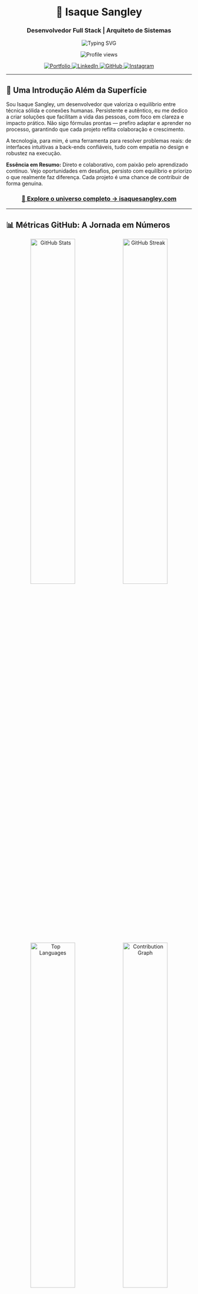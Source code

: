 <div align="center">

# 🌌 Isaque Sangley

### Desenvolvedor Full Stack | Arquiteto de Sistemas

<img src="https://readme-typing-svg.herokuapp.com?font=Fira+Code&weight=600&size=28&duration=3000&pause=1000&color=FF6B6B&center=true&vCenter=true&random=false&width=600&lines=Transformando+Ideias+em+Realidade;Clean+Code+%7C+Solid+Principles;10%2B+Anos+de+Experi%C3%AAncia;Arquitetura+que+Respira" alt="Typing SVG" />

<p align="center">
  <img src="https://komarev.com/ghpvc/?username=Isaque-Sangley&color=FF6B6B&style=for-the-badge&label=VISITANTES+DO+PERFIL" alt="Profile views" />
</p>

<p align="center">
  <a href="https://isaquesangley.com" target="_blank">
    <img src="https://img.shields.io/badge/🌐_Portfolio-FF6B6B?style=for-the-badge&logoColor=white" alt="Portfolio"/>
  </a>
  <a href="https://www.linkedin.com/in/isaque-sangley-6a1044217" target="_blank">
    <img src="https://img.shields.io/badge/LinkedIn-0077B5?style=for-the-badge&logo=linkedin&logoColor=white" alt="LinkedIn"/>
  </a>
  <a href="https://github.com/Isaque-Sangley" target="_blank">
    <img src="https://img.shields.io/badge/GitHub-100000?style=for-the-badge&logo=github&logoColor=white" alt="GitHub"/>
  </a>
  <a href="https://www.instagram.com/isaquesangley/" target="_blank">
    <img src="https://img.shields.io/badge/Instagram-E4405F?style=for-the-badge&logo=instagram&logoColor=white" alt="Instagram"/>
  </a>
</p>

---

</div>

## 🎯 Uma Introdução Além da Superfície

Sou Isaque Sangley, um desenvolvedor que valoriza o equilíbrio entre técnica sólida e conexões humanas. Persistente e autêntico, eu me dedico a criar soluções que facilitam a vida das pessoas, com foco em clareza e impacto prático. Não sigo fórmulas prontas — prefiro adaptar e aprender no processo, garantindo que cada projeto reflita colaboração e crescimento.

A tecnologia, para mim, é uma ferramenta para resolver problemas reais: de interfaces intuitivas a back-ends confiáveis, tudo com empatia no design e robustez na execução.

**Essência em Resumo:** Direto e colaborativo, com paixão pelo aprendizado contínuo. Vejo oportunidades em desafios, persisto com equilíbrio e priorizo o que realmente faz diferença. Cada projeto é uma chance de contribuir de forma genuína.

<div align="center">

### [🚀 Explore o universo completo → isaquesangley.com](https://isaquesangley.com)

</div>

---

## 📊 Métricas GitHub: A Jornada em Números

<div align="center">

<img width="49%" src="https://github-readme-stats.vercel.app/api?username=Isaque-Sangley&show_icons=true&theme=radical&hide_border=true&bg_color=0D1117&title_color=FF6B6B&icon_color=FF6B6B&text_color=C9D1D9&count_private=true&include_all_commits=true" alt="GitHub Stats" />
<img width="49%" src="https://github-readme-streak-stats.herokuapp.com/?user=Isaque-Sangley&theme=radical&hide_border=true&background=0D1117&stroke=FF6B6B&ring=FF6B6B&fire=FF6B6B&currStreakLabel=FF6B6B" alt="GitHub Streak" />

</div>

<div align="center">

<img width="49%" src="https://github-readme-stats.vercel.app/api/top-langs/?username=Isaque-Sangley&layout=compact&theme=radical&hide_border=true&bg_color=0D1117&title_color=FF6B6B&text_color=C9D1D9&langs_count=8" alt="Top Languages" />
<img width="49%" src="https://github-readme-activity-graph.vercel.app/graph?username=Isaque-Sangley&theme=react-dark&hide_border=true&bg_color=0D1117&color=FF6B6B&line=FF6B6B&point=FFFFFF&area=true&area_color=FF6B6B" alt="Contribution Graph" />

</div>

<div align="center">

### 🏆 Troféus GitHub

<img src="https://github-profile-trophy.vercel.app/?username=Isaque-Sangley&theme=radical&no-frame=true&no-bg=true&row=1&column=7&margin-w=15&margin-h=15" alt="GitHub Trophies" />

</div>

---

## 🌟 Trajetória: De Faíscas a Sistemas Vivos

Não comecei como lenda da programação, mas como um explorador incansável do "como". Minha evolução é um fluxo orgânico, marcado por curiosidade voraz e iterações constantes.

<table>
  <tr>
    <th>Fase</th>
    <th>Pivô</th>
    <th>Essência</th>
  </tr>
  <tr>
    <td><strong>2011</strong></td>
    <td>🔥 A Centelha Inicial</td>
    <td>Desmontando mundos mecânicos para desvendar segredos. A sede por criação digital nasceu ali, em meio a circuitos e perguntas sem fim.</td>
  </tr>
  <tr>
    <td><strong>2014</strong></td>
    <td>💻 Primeiros Pulsos</td>
    <td>O êxtase do "Hello World" — bugs como lições, comandos como magia. O que era brincadeira virou obsessão produtiva.</td>
  </tr>
  <tr>
    <td><strong>2021</strong></td>
    <td>🚀 Ascensão Escalonada</td>
    <td>De protótipos solitários a ecossistemas em produção. Deploys noturnos, escalas reais: o vício de ver ideias ganharem asas.</td>
  </tr>
  <tr>
    <td><strong>2025</strong></td>
    <td>🌌 Horizonte Aberto</td>
    <td>Evoluindo em um ciclo virtuoso de quebra e reconstrução. O amanhã? Mais afiado, mais profundo. A paixão? Intacta e amplificada.</td>
  </tr>
</table>

---

## 💎 Filosofia de Criação: Elegância no Caos

Transformar abstrações em realidades funcionais não é tarefa para máquinas frias. Exige visão estratégica, intuição afiada e um compromisso feroz com o **Clean Code** — o alicerce de tudo que arquiteto.

Clean Code não é dogma; é disciplina viva. Adoto SOLID para coesão modular, DRY para eficiência sem repetição, KISS para simplicidade que escala. Cada função narra uma história legível; cada classe, um módulo autônomo e testável. Resultado? Sistemas que respiram: fáceis de manter, auditáveis e colaborativos. Não codifico para o agora — construo legados que resistem ao tempo, onde depuração vira deleite e refatoração, refinamento.

Agora, o arsenal técnico: Foco nas linguagens que moldam meu dia a dia. Sem métricas vazias — só ferramentas afiadas, separadas por domínio para precisão cirúrgica.

---

## 🎨 Arsenal Tecnológico: Domínios de Maestria

### 🖥️ Domínio Front-End: Interfaces que Respiram Vida

Onde o usuário encontra não pixels, mas portais intuitivos e imersivos.

| Linguagem/Ferramenta | Ícone Visual |  
|----------------------|--------------|  
| JavaScript | ![JavaScript](https://img.shields.io/badge/JavaScript-F7DF1E?style=for-the-badge&logo=javascript&logoColor=black) |  
| TypeScript | ![TypeScript](https://img.shields.io/badge/TypeScript-007ACC?style=for-the-badge&logo=typescript&logoColor=white) |  
| HTML5 | ![HTML5](https://img.shields.io/badge/HTML5-E34F26?style=for-the-badge&logo=html5&logoColor=white) |  
| CSS3 | ![CSS3](https://img.shields.io/badge/CSS3-1572B6?style=for-the-badge&logo=css3&logoColor=white) |  
| React | ![React](https://img.shields.io/badge/React-20232A?style=for-the-badge&logo=react&logoColor=61DAFB) |  
| Next.js | ![Next.js](https://img.shields.io/badge/Next.js-000000?style=for-the-badge&logo=next.js&logoColor=white) |  

### ⚙️ Domínio Back-End: Lógica que Sustenta o Invisível

O núcleo pulsante: escalável, seguro e invisivelmente poderoso.

| Linguagem/Ferramenta | Ícone Visual |  
|----------------------|--------------|  
| Node.js | ![Node.js](https://img.shields.io/badge/Node.js-43853D?style=for-the-badge&logo=node.js&logoColor=white) |  
| Python | ![Python](https://img.shields.io/badge/Python-3776AB?style=for-the-badge&logo=python&logoColor=white) |  
| Java | ![Java](https://img.shields.io/badge/Java-ED8B00?style=for-the-badge&logo=java&logoColor=white) |  
| Rust | ![Rust](https://img.shields.io/badge/Rust-000000?style=for-the-badge&logo=rust&logoColor=white) |  
| C# | ![C#](https://img.shields.io/badge/C%23-239120?style=for-the-badge&logo=c-sharp&logoColor=white) |  
| PHP | ![PHP](https://img.shields.io/badge/PHP-777BB4?style=for-the-badge&logo=php&logoColor=white) |  

### 🗄️ Domínio Banco de Dados: Persistência que Memória o Fluxo

Onde dados ganham eternidade: estruturas que capturam narrativas em tempo real, com queries afiadas e escalabilidade inabalável.

| Linguagem/Ferramenta | Ícone Visual |  
|----------------------|--------------|  
| PostgreSQL | ![PostgreSQL](https://img.shields.io/badge/PostgreSQL-316192?style=for-the-badge&logo=postgresql&logoColor=white) |  
| MySQL | ![MySQL](https://img.shields.io/badge/MySQL-00000F?style=for-the-badge&logo=mysql&logoColor=white) |  
| SQLite | ![SQLite](https://img.shields.io/badge/SQLite-07405E?style=for-the-badge&logo=sqlite&logoColor=white) |  
| MongoDB | ![MongoDB](https://img.shields.io/badge/MongoDB-4EA94B?style=for-the-badge&logo=mongodb&logoColor=white) |  
| Redis | ![Redis](https://img.shields.io/badge/Redis-DC382D?style=for-the-badge&logo=redis&logoColor=white) |  
| Firebase | ![Firebase](https://img.shields.io/badge/Firebase-FFCA28?style=for-the-badge&logo=firebase&logoColor=black) |  
| Supabase | ![Supabase](https://img.shields.io/badge/Supabase-3ECF8E?style=for-the-badge&logo=supabase&logoColor=white) |  
| DynamoDB | ![DynamoDB](https://img.shields.io/badge/DynamoDB-4053D3?style=for-the-badge&logo=amazondynamodb&logoColor=white) |  

### 📱 Domínio Mobile: Aplicativos que Pulsam na Palma da Mão

Experiências nativas e híbridas que transcendem telas, conectando mundos móveis com fluidez e notificações que capturam atenção.

| Linguagem/Ferramenta | Ícone Visual |  
|----------------------|--------------|  
| React Native | ![React Native](https://img.shields.io/badge/React_Native-20232A?style=for-the-badge&logo=react&logoColor=61DAFB) |  
| Expo | ![Expo](https://img.shields.io/badge/Expo-000000?style=for-the-badge&logo=expo&logoColor=white) |  
| Java (Android) | ![Java](https://img.shields.io/badge/Java-ED8B00?style=for-the-badge&logo=java&logoColor=white) |  
| Firebase | ![Firebase](https://img.shields.io/badge/Firebase-FFCA28?style=for-the-badge&logo=firebase&logoColor=black) |  
| Push Notifications | ![Push Notifications](https://img.shields.io/badge/Push_Notifications-FF6B6B?style=for-the-badge&logo=bell&logoColor=white) |  
| Deep Linking | ![Deep Linking](https://img.shields.io/badge/Deep_Linking-4A90E2?style=for-the-badge&logo=link&logoColor=white) |  
| App Store Connect | ![App Store](https://img.shields.io/badge/App_Store-007AFF?style=for-the-badge&logo=app-store&logoColor=white) |  
| Google Play Console | ![Google Play](https://img.shields.io/badge/Google_Play-00C853?style=for-the-badge&logo=google-play&logoColor=white) |  

### ☁️ Domínio DevOps: Orquestração que Acelera o Infinito

Infraestruturas que fluem como código: de containers a clouds, pipelines que deployam sonhos com zero downtime e segurança em camadas.

| Linguagem/Ferramenta | Ícone Visual |  
|----------------------|--------------|  
| Docker | ![Docker](https://img.shields.io/badge/Docker-2496ED?style=for-the-badge&logo=docker&logoColor=white) |  
| Docker Compose | ![Docker Compose](https://img.shields.io/badge/Docker_Compose-2496ED?style=for-the-badge&logo=docker&logoColor=white) |  
| Kubernetes | ![Kubernetes](https://img.shields.io/badge/Kubernetes-326CE5?style=for-the-badge&logo=kubernetes&logoColor=white) |  
| AWS | ![AWS](https://img.shields.io/badge/AWS-232F3E?style=for-the-badge&logo=amazon-aws&logoColor=white) |  
| GCP | ![GCP](https://img.shields.io/badge/Google_Cloud-4285F4?style=for-the-badge&logo=google-cloud&logoColor=white) |  
| DigitalOcean | ![DigitalOcean](https://img.shields.io/badge/DigitalOcean-0080FF?style=for-the-badge&logo=digitalocean&logoColor=white) |  
| Render | ![Render](https://img.shields.io/badge/Render-46E3B7?style=for-the-badge&logo=render&logoColor=white) |  
| Vercel | ![Vercel](https://img.shields.io/badge/Vercel-000000?style=for-the-badge&logo=vercel&logoColor=white) |  
| GitHub Actions | ![GitHub Actions](https://img.shields.io/badge/GitHub_Actions-2088FF?style=for-the-badge&logo=github-actions&logoColor=white) |  
| GitLab CI | ![GitLab CI](https://img.shields.io/badge/GitLab_CI-FCA121?style=for-the-badge&logo=gitlab&logoColor=white) |  
| NGINX | ![NGINX](https://img.shields.io/badge/NGINX-009C4A?style=for-the-badge&logo=nginx&logoColor=white) |  
| Apache | ![Apache](https://img.shields.io/badge/Apache-D22128?style=for-the-badge&logo=apache&logoColor=white) |  
| Cloudflare | ![Cloudflare](https://img.shields.io/badge/Cloudflare-0A2540?style=for-the-badge&logo=cloudflare&logoColor=white) |

**Âmbito Ampliado:** Segurança via OAuth2 e criptografia robusta; Toques de AI com PyTorch para predições que antecipam necessidades. Tudo ancorado em Agile e TDD, garantindo clean code em escala.

---

## O Invisível que Define o Extraordinário  
```javascript
function codificar() {
  return sintaxe.compilar();  // Automatizável, previsível
}
// Qualquer framework replica isso
// Mas o pulo do gato? Está fora das chaves.
```
O verdadeiro ofício reside nas sombras: **Vislumbre Estratégico** para antecipar curvas, **Contexto Profundo** para alinhar com o humano, **Medição de Ecos** para quantificar valor real, **Julgamentos Informados** para navegar ambiguidades, **Direção Coletiva** para elevar equipes.  

Evoluo de codificador tático a visionário sistêmico. De implementador a orquestrador. De tecnicista a resolvedor de enigmas.  

**Sintaxe serve. Transformação prevalece.**  

---

## Conexão: Forjando o Próximo Horizonte  
**Status Operacional:** Aberto a colaborações inovadoras • Feedback em até 24h • Totalmente remoto.  

Foco: Desafios que esticam limites, estruturas que desafiam convenções, squads que aceleram coletivamente.  

**Canais Diretos:**  
- 💼 LinkedIn: [isaque-sangley-6a1044217](https://www.linkedin.com/in/isaque-sangley-6a1044217) — Onde compartilho experiências profissionais e conexões no mundo do desenvolvimento.  
- 🐙 GitHub: [@Isaque-Sangley](https://github.com/Isaque-Sangley) — Meu playground de commits e caos controlado.  
- 📸 Instagram: [isaquesangley](https://www.instagram.com/isaquesangley/) — Ah, e por falar em equilíbrio... lá eu posto fotos do dia a dia, como um café da manhã simples ou uma caminhada rápida, e o que eu curto fora do código — tipo ler um bom livro ou curtir um som no fone. Se rolar, me segue pra ver o lado mais leve? 😊  

[Inicie o Diálogo → isaquesangley.com](https://isaquesangley.com)  

---

## Análise de Perfil: Dados que Revelam a Alma  

| Indicador | Nível | Insight |  
|-----------|-------|---------|  
| Experiência em Código | 10+ Anos | Ciclo contínuo de maestria |  
| Arsenal Linguístico | 15+ Ferramentas | Selecionadas por impacto, não volume |  
| Capacidade Paralela | 3-5 Iniciativas | Equilíbrio otimizado para profundidade |  
| Pico Criativo | 2:00 AM | Onde o silêncio amplifica genialidade |  
| Ciclo de Resposta | Máx. 24h | Eficiência sem sacrificar qualidade |  

**Traços Nucleares:**  
- **Reflexão Intensa:** Analiso camadas antes do salto.  
- **Aceleração Focada:** Velocidade máxima em território conhecido.  
- **Resiliência Variável:** Paciência forjada no fogo dos problemas.  
- **Cronotipo Noturno:** Florescimento pós-crepúsculo.  

**Afirmações Centrais:** Evolução perene. Abordagem singular. Progresso inexorável. Compromisso inabalável.  

**Persistiu até Aqui?** Excelente. Compartilhamos o apreço pelo genuíno — e isso pavimenta parcerias memoráveis.  

---

## Assinatura: Raiz e Asas  
**Base Geográfica:** Teresina, PI, Brasil • UTC-3  

**Oportunidades:** Receptivo a ventures (Remoto • Dedicação Integral • Projetos Pontuais)  

© 2025 Isaque Sangley. Direitos Integralmente Reservados.  
*Forjado em persistência e visão descompromissada.*

<div align="center">
<img src="https://capsule-render.vercel.app/api?type=waving&color=FF6B6B&height=100&section=footer" width="100%"/>
</div>
